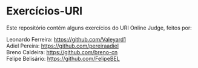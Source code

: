 # Exercícios-URI

Este repositório contém alguns exercícios do URI Online Judge, feitos por:

Leonardo Ferreira: https://github.com/Valeyard1 <br />
Adiel Pereira: https://github.com/pereiraadiel <br />
Breno Caldeira: https://github.com/breno-cn <br />
Felipe Belisário: https://github.com/FelipeBEL <br />
